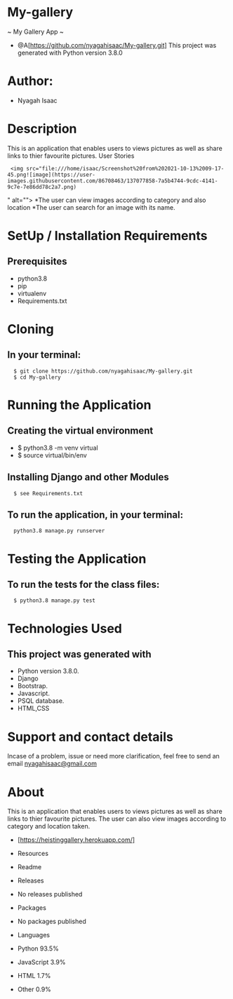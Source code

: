 # My-gallery
~ My Gallery App ~ 

* @A[https://github.com/nyagahisaac/My-gallery.git] This project was generated with Python version 3.8.0
# Author:

* Nyagah Isaac
# Description

This is an application that enables users to views pictures as well as share links to thier favourite pictures.
User Stories

     <img src="file:///home/isaac/Screenshot%20from%202021-10-13%2009-17-45.png![image](https://user-images.githubusercontent.com/86708463/137077858-7a5b4744-9cdc-4141-9c7e-7e86dd78c2a7.png)
" alt="">
*The user can view images according to category and also location *The user can search for an image with its name.
# SetUp / Installation Requirements
## Prerequisites

   * python3.8
   * pip
   * virtualenv
   * Requirements.txt

# Cloning

   ## In your terminal:

      $ git clone https://github.com/nyagahisaac/My-gallery.git
      $ cd My-gallery

# Running the Application

  ##  Creating the virtual environment

   *   $ python3.8 -m venv virtual
   *  $ source virtual/bin/env

 ##  Installing Django and other Modules

      $ see Requirements.txt

  ##  To run the application, in your terminal:

      python3.8 manage.py runserver

# Testing the Application

   ## To run the tests for the class files:

      $ python3.8 manage.py test

# Technologies Used

## This project was generated with

   * Python version 3.8.0.
   * Django
   * Bootstrap.
   * Javascript.
   * PSQL database.
   * HTML,CSS

# Support and contact details

Incase of a problem, issue or need more clarification, feel free to send an email
nyagahisaac@gmail.com
# About

This is an application that enables users to views pictures as well as share links to thier favourite pictures. The user can also view images according to category and location taken.
* [https://heistinggallery.herokuapp.com/]
* Resources
* Readme
* Releases
* No releases published
* Packages
* No packages published
* Languages

* Python 93.5%
* JavaScript 3.9%
* HTML 1.7%
* Other 0.9%
